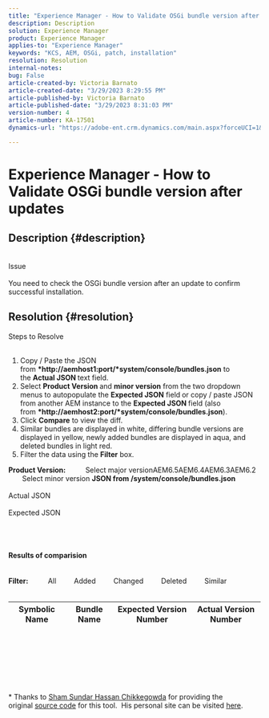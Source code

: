 ```yaml
---
title: "Experience Manager - How to Validate OSGi bundle version after updates"
description: Description
solution: Experience Manager
product: Experience Manager
applies-to: "Experience Manager"
keywords: "KCS, AEM, OSGi, patch, installation"
resolution: Resolution
internal-notes: 
bug: False
article-created-by: Victoria Barnato
article-created-date: "3/29/2023 8:29:55 PM"
article-published-by: Victoria Barnato
article-published-date: "3/29/2023 8:31:03 PM"
version-number: 4
article-number: KA-17501
dynamics-url: "https://adobe-ent.crm.dynamics.com/main.aspx?forceUCI=1&pagetype=entityrecord&etn=knowledgearticle&id=289ee872-70ce-ed11-b597-6045bd006268"

---
```

# Experience Manager - How to Validate OSGi bundle version after updates

## Description {#description}

<br>Issue<br><br>
You need to check the OSGi bundle version after an update to confirm successful installation.


## Resolution {#resolution}

Steps to Resolve<br><br>
1. Copy / Paste the JSON from <b>*http://aemhost1:port/*system/console/bundles.json</b> to the <b>Actual JSON </b>text field.
2. Select <b>Product Version </b>and <b>minor version</b> from the two dropdown menus to autopopulate the <b>Expected JSON</b> field<b> </b>or copy / paste JSON from another AEM instance to the <b>Expected JSON </b>field (also from <b>*http://aemhost2:port/*system/console/bundles.json</b>).
3. Click <b>Compare</b> to view the diff.
4. Similar bundles are displayed in white, differing bundle versions are displayed in yellow, newly added bundles are displayed in aqua, and deleted bundles in light red.
5. Filter the data using the <b>Filter</b> box.

<b>Product Version:</b>          Select major versionAEM6.5AEM6.4AEM6.3AEM6.2          Select minor version
<b>JSON from /system/console/bundles.json</b><br><br>Actual JSON <br><br>Expected JSON <br>
<br> <br><br><br><b>Results of comparision</b><br><br> <br><b>Filter:</b>          All         Added         Changed         Deleted         Similar     <br><br>

| Symbolic Name | Bundle Name | Expected Version Number | Actual Version Number |
| --- | --- | --- | --- |

<br><br><br><br> <br><br>




\* Thanks to [Sham Sundar Hassan Chikkegowda](https://www.linkedin.com/in/sham-sundar-hassan-chikkegowda-6b03a517) for providing the original [source code](https://github.com/Schikkeg/schikkeg.github.io/blob/master/tools/coi.html) for this tool.  His personal site can be visited [here](https://www.aemstuff.com/).
